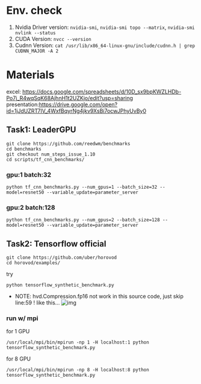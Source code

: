 # Env. check

1. Nvidia Driver version: `nvidia-smi`, `nvidia-smi topo --matrix`, `nvidia-smi nvlink --status`
2. CUDA Version: `nvcc --version`
3. Cudnn Version: `cat /usr/lib/x86_64-linux-gnu/include/cudnn.h | grep CUDNN_MAJOR -A 2`


# Materials 

excel: https://docs.google.com/spreadsheets/d/10D_sx9bpKWZLHDb-Po7j_R4wqSqK68AjhnH1t2UZKjo/edit?usp=sharing
presentation:https://drive.google.com/open?id=1jJdUZRT7IV_4WxfBqyrNg4jkv9XsBi7ocwJPhyUvBy0

## Task1: LeaderGPU
```
git clone https://github.com/reedwm/benchmarks
cd benchmarks
git checkout num_steps_issue_1.10
cd scripts/tf_cnn_benchmarks/
```

### gpu:1 batch:32
```
python tf_cnn_benchmarks.py --num_gpus=1 --batch_size=32 --model=resnet50 --variable_update=parameter_server
```

### gpu:2 batch:128
```
python tf_cnn_benchmarks.py --num_gpus=2 --batch_size=128 --model=resnet50 --variable_update=parameter_server
```

## Task2: Tensorflow official
```
git clone https://github.com/uber/horovod
cd horovod/examples/
```

try 
```
python tensorflow_synthetic_benchmark.py
```

* NOTE: hvd.Compression.fp16 not work in this source code, just skip line:59 ! like this...
![img](https://snag.gy/qevcXm.jpg)

### run w/ mpi 
for 1 GPU
```
/usr/local/mpi/bin/mpirun -np 1 -H localhost:1 python tensorflow_synthetic_benchmark.py
```
for 8 GPU
```
/usr/local/mpi/bin/mpirun -np 8 -H localhost:8 python tensorflow_synthetic_benchmark.py
```

